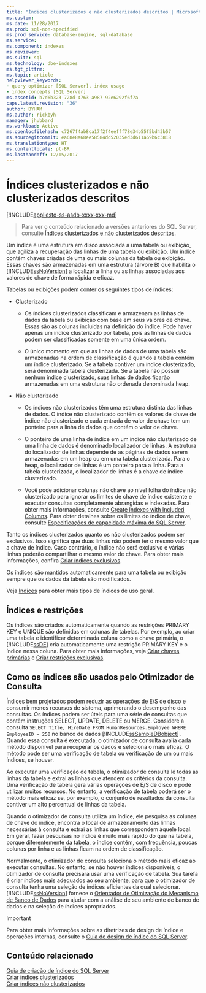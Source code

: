 ```yaml
---
title: "Índices clusterizados e não clusterizados descritos | Microsoft Docs"
ms.custom: 
ms.date: 11/28/2017
ms.prod: sql-non-specified
ms.prod_service: database-engine, sql-database
ms.service: 
ms.component: indexes
ms.reviewer: 
ms.suite: sql
ms.technology: dbe-indexes
ms.tgt_pltfrm: 
ms.topic: article
helpviewer_keywords:
- query optimizer [SQL Server], index usage
- index concepts [SQL Server]
ms.assetid: b7d6b323-728d-4763-a987-92e6292f6f7a
caps.latest.revision: "36"
author: BYHAM
ms.author: rickbyh
manager: jhubbard
ms.workload: Active
ms.openlocfilehash: c7267f4ab8ca17f2f4eefff78e34b55f5bd43b57
ms.sourcegitcommit: ea68e8a68ee58584dd52035ed3d611a69b6c3818
ms.translationtype: HT
ms.contentlocale: pt-BR
ms.lasthandoff: 12/15/2017
---
```

# <a name="clustered-and-nonclustered-indexes-described"></a>Índices clusterizados e não clusterizados descritos
[!INCLUDE[appliesto-ss-asdb-xxxx-xxx-md](../../includes/appliesto-ss-asdb-xxxx-xxx-md.md)]

 > Para ver o conteúdo relacionado a versões anteriores do SQL Server, consulte [Índices clusterizados e não clusterizados descritos](https://msdn.microsoft.com/en-US/library/ms190457(SQL.120).aspx).

  Um índice é uma estrutura em disco associada a uma tabela ou exibição, que agiliza a recuperação das linhas de uma tabela ou exibição. Um índice contém chaves criadas de uma ou mais colunas da tabela ou exibição. Essas chaves são armazenadas em uma estrutura (árvore B) que habilita o [!INCLUDE[ssNoVersion](../../includes/ssnoversion-md.md)] a localizar a linha ou as linhas associadas aos valores de chave de forma rápida e eficaz.  
  
 Tabelas ou exibições podem conter os seguintes tipos de índices:  
  
-   Clusterizado  
  
    -   Os índices clusterizados classificam e armazenam as linhas de dados da tabela ou exibição com base em seus valores de chave. Essas são as colunas incluídas na definição do índice. Pode haver apenas um índice clusterizado por tabela, pois as linhas de dados podem ser classificadas somente em uma única ordem.  
  
    -   O único momento em que as linhas de dados de uma tabela são armazenadas na ordem de classificação é quando a tabela contém um índice clusterizado. Se a tabela contiver um índice clusterizado, será denominada tabela clusterizada. Se a tabela não possuir nenhum índice clusterizado, suas linhas de dados ficarão armazenadas em uma estrutura não ordenada denominada heap.  
  
-   Não clusterizado  
  
    -   Os índices não clusterizados têm uma estrutura distinta das linhas de dados. O índice não clusterizado contém os valores de chave de índice não clusterizado e cada entrada de valor de chave tem um ponteiro para a linha de dados que contém o valor de chave.  
  
    -   O ponteiro de uma linha de índice em um índice não clusterizado de uma linha de dados é denominado localizador de linhas. A estrutura do localizador de linhas depende de as páginas de dados serem armazenadas em um heap ou em uma tabela clusterizada. Para o heap, o localizador de linhas é um ponteiro para a linha. Para a tabela clusterizada, o localizador de linhas é a chave de índice clusterizado.  
  
    -   Você pode adicionar colunas não chave ao nível folha do índice não clusterizado para ignorar os limites de chave de índice existente e executar consultas completamente abrangidas e indexadas. Para obter mais informações, consulte [Create Indexes with Included Columns](../../relational-databases/indexes/create-indexes-with-included-columns.md). Para obter detalhes sobre os limites do índice de chave, consulte [Especificações de capacidade máxima do SQL Server](../../sql-server/maximum-capacity-specifications-for-sql-server.md). 
  
 Tanto os índices clusterizados quanto os não clusterizados podem ser exclusivos. Isso significa que duas linhas não podem ter o mesmo valor que a chave de índice. Caso contrário, o índice não será exclusivo e várias linhas poderão compartilhar o mesmo valor de chave. Para obter mais informações, confira [Criar índices exclusivos](../../relational-databases/indexes/create-unique-indexes.md).  
  
 Os índices são mantidos automaticamente para uma tabela ou exibição sempre que os dados da tabela são modificados.  
  
 Veja [Índices](../../relational-databases/indexes/indexes.md) para obter mais tipos de índices de uso geral.  
  
## <a name="indexes-and-constraints"></a>Índices e restrições  
 Os índices são criados automaticamente quando as restrições PRIMARY KEY e UNIQUE são definidas em colunas de tabelas. Por exemplo, ao criar uma tabela e identificar determinada coluna como a chave primária, o [!INCLUDE[ssDE](../../includes/ssde-md.md)] cria automaticamente uma restrição PRIMARY KEY e o índice nessa coluna. Para obter mais informações, veja [Criar chaves primárias](../../relational-databases/tables/create-primary-keys.md) e [Criar restrições exclusivas](../../relational-databases/tables/create-unique-constraints.md).  
  
## <a name="how-indexes-are-used-by-the-query-optimizer"></a>Como os índices são usados pelo Otimizador de Consulta  
 Índices bem projetados podem reduzir as operações de E/S de disco e consumir menos recursos de sistema, aprimorando o desempenho das consultas. Os índices podem ser úteis para uma série de consultas que contêm instruções SELECT, UPDATE, DELETE ou MERGE. Considere a consulta `SELECT Title, HireDate FROM HumanResources.Employee WHERE EmployeeID = 250` no banco de dados [!INCLUDE[ssSampleDBobject](../../includes/sssampledbobject-md.md)] . Quando essa consulta é executada, o otimizador de consulta avalia cada método disponível para recuperar os dados e seleciona o mais eficaz. O método pode ser uma verificação de tabela ou verificação de um ou mais índices, se houver.  
  
 Ao executar uma verificação de tabela, o otimizador de consulta lê todas as linhas da tabela e extrai as linhas que atendem os critérios da consulta. Uma verificação de tabela gera várias operações de E/S de disco e pode utilizar muitos recursos. No entanto, a verificação de tabela poderá ser o método mais eficaz se, por exemplo, o conjunto de resultados da consulta contiver um alto percentual de linhas da tabela.  
  
 Quando o otimizador de consulta utiliza um índice, ele pesquisa as colunas de chave do índice, encontra o local de armazenamento das linhas necessárias à consulta e extrai as linhas que correspondem àquele local. Em geral, fazer pesquisas no índice é muito mais rápido do que na tabela, porque diferentemente da tabela, o índice contém, com frequência, poucas colunas por linha e as linhas ficam na ordem de classificação.  
  
 Normalmente, o otimizador de consulta seleciona o método mais eficaz ao executar consultas. No entanto, se não houver índices disponíveis, o otimizador de consulta precisará usar uma verificação de tabela. Sua tarefa é criar índices mais adequados ao seu ambiente, para que o otimizador de consulta tenha uma seleção de índices eficientes da qual selecionar. [!INCLUDE[ssNoVersion](../../includes/ssnoversion-md.md)] fornece o [Orientador de Otimização do Mecanismo de Banco de Dados](../../relational-databases/performance/database-engine-tuning-advisor.md) para ajudar com a análise de seu ambiente de banco de dados e na seleção de índices apropriados.  
  
> [!IMPORTANT] 
> Para obter mais informações sobre as diretrizes de design de índice e operações internas, consulte o [Guia de design de índice do SQL Server](../../relational-databases/sql-server-index-design-guide.md).

## <a name="related-content"></a>Conteúdo relacionado  
 [Guia de criação de índice do SQL Server](../../relational-databases/sql-server-index-design-guide.md)     
 [Criar índices clusterizados](../../relational-databases/indexes/create-clustered-indexes.md)  
 [Criar índices não clusterizados](../../relational-databases/indexes/create-nonclustered-indexes.md)  
  
  
